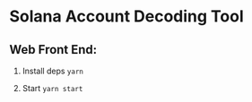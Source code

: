 # Solana Account Decoding Tool

## Web Front End:

1. Install deps
   `yarn`

2. Start
   `yarn start`
